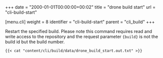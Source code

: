 +++
date = "2000-01-01T00:00:00+00:02"
title = "drone build start"
url = "cli-build-start"

[menu.cli]
  weight = 8
  identifier = "cli-build-start"
  parent = "cli_build"
+++

Restart the specified build. Please note this command requires read and write access to the repository and the request parameter `{build}` is not the build id but the build number.

```text
{{< cat "content/cli/build/data/drone_build_start.out.txt" >}}
```
